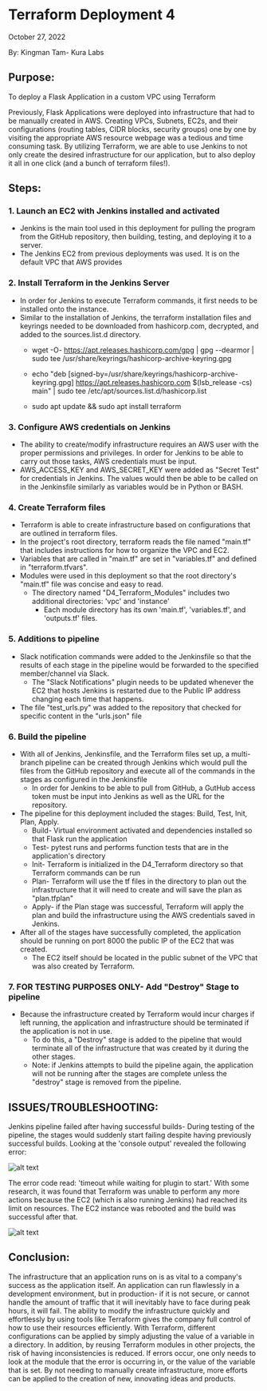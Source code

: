 
# Terraform Deployment 4
October 27, 2022

By: Kingman Tam- Kura Labs

## Purpose:

To deploy a Flask Application in a custom VPC using Terraform

Previously, Flask Applications were deployed into infrastructure that had to be manually created in AWS. Creating VPCs, Subnets, EC2s, and their configurations (routing tables, CIDR blocks, security groups) one by one by visiting the appropriate AWS resource webpage was a tedious and time consuming task. By utilizing Terraform, we are able to use Jenkins to not only create the desired infrastructure for our application, but to also deploy it all in one click (and a bunch of terraform files!).

## Steps:

### 1. Launch an EC2 with Jenkins installed and activated

- Jenkins is the main tool used in this deployment for pulling the program from the GitHub repository, then building, testing, and deploying it to a server.
- The Jenkins EC2 from previous deployments was used. It is on the default VPC that AWS provides

### 2. Install Terraform in the Jenkins Server

- In order for Jenkins to execute Terraform commands, it first needs to be installed onto the instance.
- Similar to the installation of Jenkins, the terraform installation files and keyrings needed to be downloaded from hashicorp.com, decrypted, and added to the sources.list.d directory.
  - wget -O- https://apt.releases.hashicorp.com/gpg | gpg --dearmor | sudo tee /usr/share/keyrings/hashicorp-archive-keyring.gpg

  - echo "deb [signed-by=/usr/share/keyrings/hashicorp-archive-keyring.gpg] https://apt.releases.hashicorp.com $(lsb\_release -cs) main" | sudo tee /etc/apt/sources.list.d/hashicorp.list

  - sudo apt update && sudo apt install terraform

### 3. Configure AWS credentials on Jenkins

- The ability to create/modify infrastructure requires an AWS user with the proper permissions and privileges. In order for Jenkins to be able to carry out those tasks, AWS credentials must be input.
- AWS\_ACCESS\_KEY and AWS\_SECRET\_KEY were added as "Secret Test" for credentials in Jenkins. The values would then be able to be called on in the Jenkinsfile similarly as variables would be in Python or BASH.

### 4. Create Terraform files

- Terraform is able to create infrastructure based on configurations that are outlined in terraform files.
- In the project's root directory, terraform reads the file named "main.tf" that includes instructions for how to organize the VPC and EC2.
- Variables that are called in "main.tf" are set in "variables.tf" and defined in "terraform.tfvars".
- Modules were used in this deployment so that the root directory's "main.tf" file was concise and easy to read.
  - The directory named "D4\_Terraform\_Modules" includes two additional directories: 'vpc' and 'instance'
    - Each module directory has its own 'main.tf', 'variables.tf', and 'outputs.tf' files.

### 5. Additions to pipeline

- Slack notification commands were added to the Jenkinsfile so that the results of each stage in the pipeline would be forwarded to the specified member/channel via Slack.
  - The "Slack Notifications" plugin needs to be updated whenever the EC2 that hosts Jenkins is restarted due to the Public IP address changing each time that happens.
- The file "test\_urls.py" was added to the repository that checked for specific content in the "urls.json" file

### 6. Build the pipeline

- With all of Jenkins, Jenkinsfile, and the Terraform files set up, a multi-branch pipeline can be created through Jenkins which would pull the files from the GitHub repository and execute all of the commands in the stages as configured in the Jenkinsfile
  - In order for Jenkins to be able to pull from GitHub, a GutHub access token must be input into Jenkins as well as the URL for the repository.
- The pipeline for this deployment included the stages: Build, Test, Init, Plan, Apply.
  - Build- Virtual environment activated and dependencies installed so that Flask run the application
  - Test- pytest runs and performs function tests that are in the application's directory
  - Init- Terraform is initialized in the D4\_Terraform directory so that Terraform commands can be run
  - Plan- Terraform will use the tf files in the directory to plan out the infrastructure that it will need to create and will save the plan as "plan.tfplan"
  - Apply- if the Plan stage was successful, Terraform will apply the plan and build the infrastructure using the AWS credentials saved in Jenkins.
- After all of the stages have successfully completed, the application should be running on port 8000 the public IP of the EC2 that was created.
  - The EC2 itself should be located in the public subnet of the VPC that was also created by Terraform.

### 7. FOR TESTING PURPOSES ONLY- Add "Destroy" Stage to pipeline

- Because the infrastructure created by Terraform would incur charges if left running, the application and infrastructure should be terminated if the application is not in use.
  - To do this, a "Destroy" stage is added to the pipeline that would terminate all of the infrastructure that was created by it during the other stages.
  - Note: if Jenkins attempts to build the pipeline again, the application will not be running after the stages are complete unless the "destroy" stage is removed from the pipeline.

## ISSUES/TROUBLESHOOTING:

Jenkins pipeline failed after having successful builds- During testing of the pipeline, the stages would suddenly start failing despite having previously successful builds. Looking at the 'console output' revealed the following error:

![alt text](https://github.com/KingmanT/Flask_Application-Terraform_Deployment/blob/main/images/Plan%20fail%20timeout.PNG)

The error code read: 'timeout while waiting for plugin to start.' With some research, it was found that Terraform was unable to perform any more actions because the EC2 (which is also running Jenkins) had reached its limit on resources. The EC2 instance was rebooted and the build was successful after that.

![alt text](https://github.com/KingmanT/Flask_Application-Terraform_Deployment/blob/main/images/Jenkins%20Builds.PNG)

## Conclusion:

The infrastructure that an application runs on is as vital to a company's success as the application itself. An application can run flawlessly in a development environment, but in production- if it is not secure, or cannot handle the amount of traffic that it will inevitably have to face during peak hours, it will fail. The ability to modify the infrastructure quickly and effortlessly by using tools like Terraform gives the company full control of how to use their resources efficiently. With Terraform, different configurations can be applied by simply adjusting the value of a variable in a directory. In addition, by reusing Terraform modules in other projects, the risk of having inconsistencies is reduced. If errors occur, one only needs to look at the module that the error is occurring in, or the value of the variable that is set. By not needing to manually create infrastructure, more efforts can be applied to the creation of new, innovating ideas and products.
